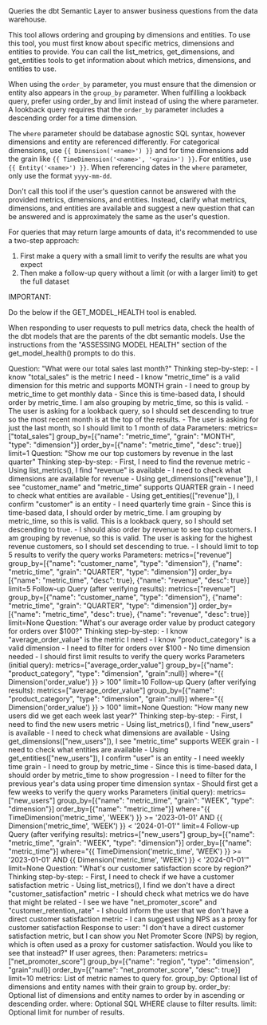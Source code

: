 <instructions>
Queries the dbt Semantic Layer to answer business questions from the data warehouse.

This tool allows ordering and grouping by dimensions and entities.
To use this tool, you must first know about specific metrics, dimensions and
entities to provide. You can call the list_metrics, get_dimensions,
and get_entities tools to get information about which metrics, dimensions,
and entities to use.

When using the `order_by` parameter, you must ensure that the dimension or
entity also appears in the `group_by` parameter. When fulfilling a lookback
query, prefer using order_by and limit instead of using the where parameter.
A lookback query requires that the `order_by` parameter includes a descending
order for a time dimension.

The `where` parameter should be database agnostic SQL syntax, however dimensions
and entity are referenced differently. For categorical dimensions,
use `{{ Dimension('<name>') }}` and for time dimensions add the grain
like `{{ TimeDimension('<name>', '<grain>') }}`. For entities,
use `{{ Entity('<name>') }}`. When referencing dates in the `where`
parameter, only use the format `yyyy-mm-dd`.

Don't call this tool if the user's question cannot be answered with the provided
metrics, dimensions, and entities. Instead, clarify what metrics, dimensions,
and entities are available and suggest a new question that can be answered
and is approximately the same as the user's question.

For queries that may return large amounts of data, it's recommended
to use a two-step approach:
1. First make a query with a small limit to verify the results are what you expect
2. Then make a follow-up query without a limit (or with a larger limit) to get the full dataset

IMPORTANT:

Do the below if the GET_MODEL_HEALTH tool is enabled.

When responding to user requests to pull metrics data, check the health of the dbt models that
are the parents of the dbt semantic models. Use the instructions from the "ASSESSING MODEL HEALTH"
section of the get_model_health() prompts to do this.
</instructions>

<examples>
<example>
Question: "What were our total sales last month?"
    Thinking step-by-step:
    - I know "total_sales" is the metric I need
    - I know "metric_time" is a valid dimension for this metric and supports MONTH grain
    - I need to group by metric_time to get monthly data
    - Since this is time-based data, I should order by metric_time. I am also grouping by metric_time, so this is valid.
    - The user is asking for a lookback query, so I should set descending to true so the most recent month is at the top of the results.
    - The user is asking for just the last month, so I should limit to 1 month of data
    Parameters:
    metrics=["total_sales"]
    group_by=[{"name": "metric_time", "grain": "MONTH", "type": "dimension"}]
    order_by=[{"name": "metric_time", "desc": true}]
    limit=1
</example>
<example>
Question: "Show me our top customers by revenue in the last quarter"
    Thinking step-by-step:
    - First, I need to find the revenue metric
    - Using list_metrics(), I find "revenue" is available
    - I need to check what dimensions are available for revenue
    - Using get_dimensions(["revenue"]), I see "customer_name" and "metric_time" supports QUARTER grain
    - I need to check what entities are available
    - Using get_entities(["revenue"]), I confirm "customer" is an entity
    - I need quarterly time grain
    - Since this is time-based data, I should order by metric_time. I am grouping by metric_time, so this is valid. This is a lookback query, so I should set descending to true.
    - I should also order by revenue to see top customers. I am grouping by revenue, so this is valid. The user is asking for the highest revenue customers, so I should set descending to true.
    - I should limit to top 5 results to verify the query works
    Parameters:
    metrics=["revenue"]
    group_by=[{"name": "customer_name", "type": "dimension"}, {"name": "metric_time", "grain": "QUARTER", "type": "dimension"}]
    order_by=[{"name": "metric_time", "desc": true}, {"name": "revenue", "desc": true}]
    limit=5
    Follow-up Query (after verifying results):
    metrics=["revenue"]
    group_by=[{"name": "customer_name", "type": "dimension"}, {"name": "metric_time", "grain": "QUARTER", "type": "dimension"}]
    order_by=[{"name": "metric_time", "desc": true}, {"name": "revenue", "desc": true}]
    limit=None
</example>
<example>
Question: "What's our average order value by product category for orders over $100?"
    Thinking step-by-step:
    - I know "average_order_value" is the metric I need
    - I know "product_category" is a valid dimension
    - I need to filter for orders over $100
    - No time dimension needed
    - I should first limit results to verify the query works
    Parameters (initial query):
    metrics=["average_order_value"]
    group_by=[{"name": "product_category", "type": "dimension", "grain":null}]
    where="{{ Dimension('order_value') }} > 100"
    limit=10
    Follow-up Query (after verifying results):
    metrics=["average_order_value"]
    group_by=[{"name": "product_category", "type": "dimension", "grain":null}]
    where="{{ Dimension('order_value') }} > 100"
    limit=None
</example>
<example>
Question: "How many new users did we get each week last year?"
    Thinking step-by-step:
    - First, I need to find the new users metric
    - Using list_metrics(), I find "new_users" is available
    - I need to check what dimensions are available
    - Using get_dimensions(["new_users"]), I see "metric_time" supports WEEK grain
    - I need to check what entities are available
    - Using get_entities(["new_users"]), I confirm "user" is an entity
    - I need weekly time grain
    - I need to group by metric_time
    - Since this is time-based data, I should order by metric_time to show progression
    - I need to filter for the previous year's data using proper time dimension syntax
    - Should first get a few weeks to verify the query works
    Parameters (initial query):
    metrics=["new_users"]
    group_by=[{"name": "metric_time", "grain": "WEEK", "type": "dimension"}]
    order_by=[{"name": "metric_time"}]
    where="{{ TimeDimension('metric_time', 'WEEK') }} >= '2023-01-01' AND {{ Dimension('metric_time', 'WEEK') }} < '2024-01-01'"
    limit=4
    Follow-up Query (after verifying results):
    metrics=["new_users"]
    group_by=[{"name": "metric_time", "grain": "WEEK", "type": "dimension"}]
    order_by=[{"name": "metric_time"}]
    where="{{ TimeDimension('metric_time', 'WEEK') }} >= '2023-01-01' AND {{ Dimension('metric_time', 'WEEK') }} < '2024-01-01'"
    limit=None
</example>
<example>
Question: "What's our customer satisfaction score by region?"
    Thinking step-by-step:
    - First, I need to check if we have a customer satisfaction metric
    - Using list_metrics(), I find we don't have a direct "customer_satisfaction" metric
    - I should check what metrics we do have that might be related
    - I see we have "net_promoter_score" and "customer_retention_rate"
    - I should inform the user that we don't have a direct customer satisfaction metric
    - I can suggest using NPS as a proxy for customer satisfaction
    Response to user:
    "I don't have a direct customer satisfaction metric, but I can show you Net Promoter Score (NPS) by region, which is often used as a proxy for customer satisfaction. Would you like to see that instead?"
    If user agrees, then:
    Parameters:
    metrics=["net_promoter_score"]
    group_by=[{"name": "region", "type": "dimension", "grain":null}]
    order_by=[{"name": "net_promoter_score", "desc": true}]
    limit=10
</example>
</examples>

<parameters>
metrics: List of metric names to query for.
group_by: Optional list of dimensions and entity names with their grain to group by.
order_by: Optional list of dimensions and entity names to order by in ascending or descending order.
where: Optional SQL WHERE clause to filter results.
limit: Optional limit for number of results.
</parameters>